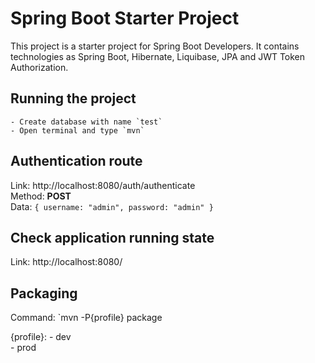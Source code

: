 # Spring Boot Starter Project

This project is a starter project for Spring Boot Developers. It contains technologies as Spring Boot, Hibernate,
Liquibase, JPA and JWT Token Authorization.

## Running the project

    - Create database with name `test`
    - Open terminal and type `mvn`

## Authentication route

Link: http://localhost:8080/auth/authenticate <br />
Method: __POST__ <br />
Data: ```{ username: "admin", password: "admin" }```

## Check application running state

Link: http://localhost:8080/

## Packaging

Command: `mvn -P{profile} package

{profile}:
    - dev <br>
    - prod
